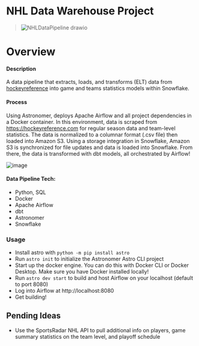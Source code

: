 # NHL Data Warehouse Project 

> ![NHLDataPipeline drawio](https://github.com/user-attachments/assets/92d5aa6a-68ef-4ff0-ab0a-4f2d886fa8ef)


Overview
========

#### Description
A data pipeline that extracts, loads, and transforms (ELT) data from [hockeyreference](https://hockeyreference.com) into game and teams statistics models within Snowflake. 

#### Process
Using Astronomer, deploys Apache Airflow and all project dependencies in a Docker container. In this environment, data is scraped from https://hockeyreference.com for regular season data and team-level statistics. The data is normalized to a columnar format (.csv file) then loaded into Amazon S3. Using a storage integration in Snowflake, Amazon S3 is synchronized for file updates and data is loaded into Snowflake. From there, the data is transformed with dbt models, all orchestrated by Airflow!

![image](https://github.com/user-attachments/assets/66e22912-1246-496e-b998-25b3715e90c0)

#### Data Pipeline Tech: 
- Python, SQL
- Docker
- Apache Airflow
- dbt
- Astronomer
- Snowflake

### Usage
- Install astro with `python -m pip install astro`
- Run `astro init` to initialize the Astronomer Astro CLI project
- Start up the docker engine. You can do this with Docker CLI or Docker Desktop. Make sure you have Docker installed locally!
- Run `astro dev start` to build and host Airflow on your localhost (default to port 8080)
- Log into Airflow at http://localhost:8080
- Get building!

## Pending Ideas 
- Use the SportsRadar NHL API to pull additional info on players, game summary statistics on the team level, and playoff schedule
